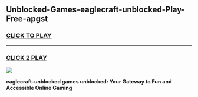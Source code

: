 
## Unblocked-Games-eaglecraft-unblocked-Play-Free-apgst
<h3>
<a href="https://premium76.site?title=eaglecraft-unblocked&ref=18A1">CLICK TO PLAY</a></h3>
<hr>

<h3>
<a href="https://premium76.site?title=eaglecraft-unblocked&ref=18A1">CLICK 2 PLAY</a>
  
</h3>

<a href="https://premium76.site?title=eaglecraft-unblocked&ref=18A1"><img src="https://clearcache.store/games.png"></a>


**eaglecraft-unblocked games unblocked: Your Gateway to Fun and Accessible Online Gaming**
